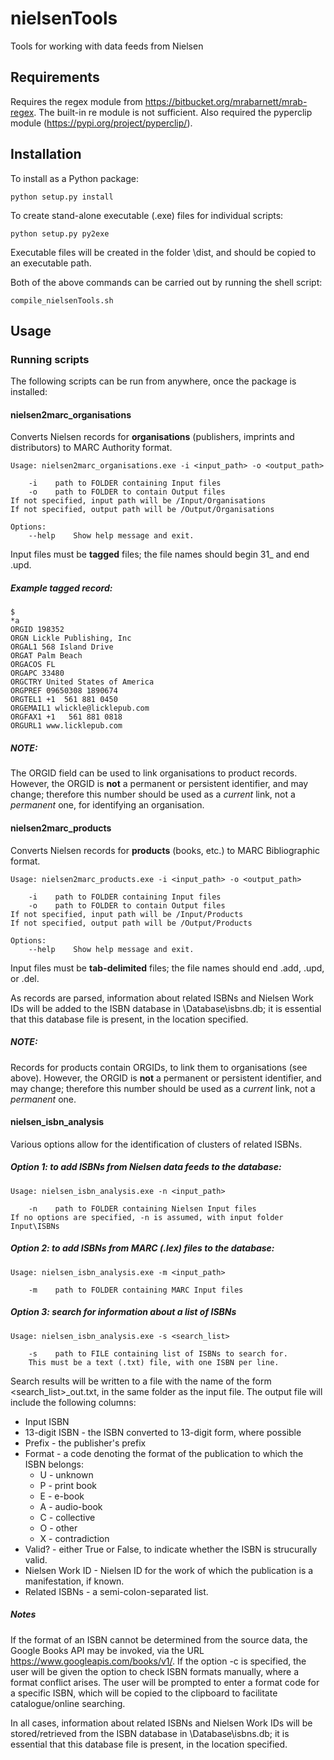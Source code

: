# nielsenTools
Tools for working with data feeds from Nielsen 

## Requirements

Requires the regex module from https://bitbucket.org/mrabarnett/mrab-regex. The built-in re module is not sufficient.
Also required the pyperclip module (https://pypi.org/project/pyperclip/).

## Installation

To install as a Python package:

    python setup.py install
    
To create stand-alone executable (.exe) files for individual scripts:

    python setup.py py2exe 
    
Executable files will be created in the folder \dist, and should be copied to an executable path.

Both of the above commands can be carried out by running the shell script:

    compile_nielsenTools.sh

## Usage

### Running scripts

The following scripts can be run from anywhere, once the package is installed:

#### nielsen2marc_organisations

Converts Nielsen records for **organisations** (publishers, imprints and distributors) to MARC Authority format.
    
    Usage: nielsen2marc_organisations.exe -i <input_path> -o <output_path>
    
        -i    path to FOLDER containing Input files
        -o    path to FOLDER to contain Output files
    If not specified, input path will be /Input/Organisations
    If not specified, output path will be /Output/Organisations

    Options:
        --help    Show help message and exit.
      
Input files must be **tagged** files; the file names should begin 31_ and end .upd.

##### Example tagged record:

    $
    *a
    ORGID 198352
    ORGN Lickle Publishing, Inc
    ORGAL1 568 Island Drive
    ORGAT Palm Beach
    ORGACOS FL
    ORGAPC 33480
    ORGCTRY United States of America
    ORGPREF 09650308 1890674
    ORGTEL1 +1  561 881 0450
    ORGEMAIL1 wlickle@licklepub.com
    ORGFAX1 +1   561 881 0818
    ORGURL1 www.licklepub.com

##### NOTE:

The ORGID field can be used to link organisations to product records. 
However, the ORGID is **not** a permanent or persistent identifier, and may change; 
therefore this number should be used as a *current* link, not a *permanent* one, for identifying an organisation.  

#### nielsen2marc_products

Converts Nielsen records for **products** (books, etc.) to MARC Bibliographic format.
    
    Usage: nielsen2marc_products.exe -i <input_path> -o <output_path>
    
        -i    path to FOLDER containing Input files
        -o    path to FOLDER to contain Output files
    If not specified, input path will be /Input/Products
    If not specified, output path will be /Output/Products
    
    Options:
        --help    Show help message and exit.

Input files must be **tab-delimited** files; the file names should end .add, .upd, or .del.

As records are parsed, information about related ISBNs and Nielsen Work IDs will be added to the ISBN database in \Database\isbns.db;
it is essential that this database file is present, in the location specified.

##### NOTE:

Records for products contain ORGIDs, to link them to organisations (see above). 
However, the ORGID is **not** a permanent or persistent identifier, and may change; 
therefore this number should be used as a *current* link, not a *permanent* one.

#### nielsen_isbn_analysis

Various options allow for the identification of clusters of related ISBNs.

##### Option 1: to add ISBNs from Nielsen data feeds to the database:

    Usage: nielsen_isbn_analysis.exe -n <input_path>
    
        -n    path to FOLDER containing Nielsen Input files
    If no options are specified, -n is assumed, with input folder Input\ISBNs
    
##### Option 2: to add ISBNs from MARC (.lex) files to the database:

    Usage: nielsen_isbn_analysis.exe -m <input_path>
    
        -m    path to FOLDER containing MARC Input files

##### Option 3: search for information about a list of ISBNs

    Usage: nielsen_isbn_analysis.exe -s <search_list>
    
        -s    path to FILE containing list of ISBNs to search for.
        This must be a text (.txt) file, with one ISBN per line.

Search results will be written to a file with the name of the form <search_list>_out.txt, in the same folder as the input file.
The output file will include the following columns:
* Input ISBN
* 13-digit ISBN - the ISBN converted to 13-digit form, where possible
* Prefix - the publisher's prefix
* Format - a code denoting the format of the publication to which the ISBN belongs:
    * U - unknown
    * P - print book
    * E - e-book
    * A - audio-book
    * C - collective
    * O - other
    * X - contradiction 
* Valid? - either True or False, to indicate whether the ISBN is strucurally valid.
* Nielsen Work ID - Nielsen ID for the work of which the publication is a manifestation, if known.
* Related ISBNs - a semi-colon-separated list.
    
##### Notes

If the format of an ISBN cannot be determined from the source data, the Google Books API may be invoked,
via the URL https://www.googleapis.com/books/v1/. 
If the option -c is specified, the user will be given the option to check ISBN formats manually, where a format conflict arises.
The user will be prompted to enter a format code for a specific ISBN, which will be copied to the clipboard to facilitate catalogue/online searching.

In all cases, information about related ISBNs and Nielsen Work IDs will be stored/retrieved from the ISBN database in \Database\isbns.db;
it is essential that this database file is present, in the location specified.
